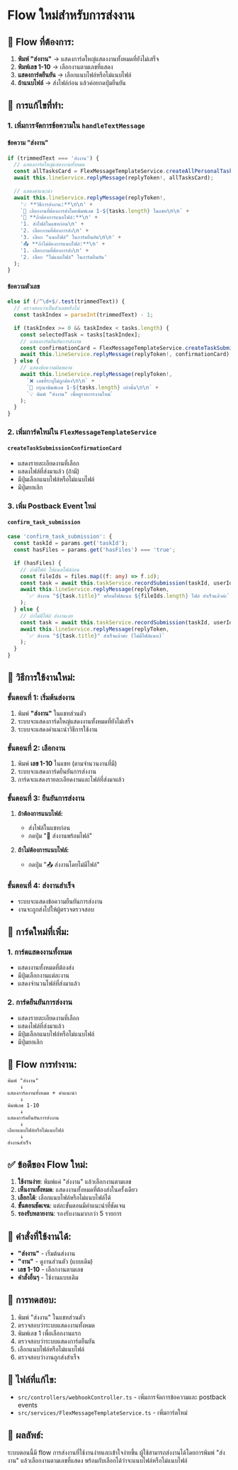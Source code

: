 # Flow ใหม่สำหรับการส่งงาน

## 🎯 **Flow ที่ต้องการ:**

1. **พิมพ์ "ส่งงาน"** → แสดงการ์ดใหญ่แสดงงานทั้งหมดที่ยังไม่เสร็จ
2. **พิมพ์เลข 1-10** → เลือกงานตามเลขที่แสดง
3. **แสดงการ์ดยืนยัน** → เลือกแนบไฟล์หรือไม่แนบไฟล์
4. **ถ้าแนบไฟล์** → ส่งไฟล์ก่อน แล้วค่อยกดปุ่มยืนยัน

## 🔧 **การแก้ไขที่ทำ:**

### 1. เพิ่มการจัดการข้อความใน `handleTextMessage`

#### **ข้อความ "ส่งงาน"**
```typescript
if (trimmedText === 'ส่งงาน') {
  // แสดงการ์ดใหญ่แสดงงานทั้งหมด
  const allTasksCard = FlexMessageTemplateService.createAllPersonalTasksCard(tasks, [], user);
  await this.lineService.replyMessage(replyToken!, allTasksCard);
  
  // แสดงคำแนะนำ
  await this.lineService.replyMessage(replyToken!, 
    '💡 **วิธีการส่งงาน:**\n\n' +
    `📝 เลือกงานที่ต้องการส่งโดยพิมพ์เลข 1-${tasks.length} ในแชท\n\n` +
    '📎 **ถ้าต้องการแนบไฟล์:**\n' +
    '1. ส่งไฟล์ในแชทก่อน\n' +
    '2. เลือกงานที่ต้องการส่ง\n' +
    '3. เลือก "แนบไฟล์" ในการ์ดยืนยัน\n\n' +
    '📤 **ถ้าไม่ต้องการแนบไฟล์:**\n' +
    '1. เลือกงานที่ต้องการส่ง\n' +
    '2. เลือก "ไม่แนบไฟล์" ในการ์ดยืนยัน'
  );
}
```

#### **ข้อความตัวเลข**
```typescript
else if (/^\d+$/.test(trimmedText)) {
  // ตรวจสอบว่าเป็นตัวเลขหรือไม่
  const taskIndex = parseInt(trimmedText) - 1;
  
  if (taskIndex >= 0 && taskIndex < tasks.length) {
    const selectedTask = tasks[taskIndex];
    // แสดงการ์ดยืนยันการส่งงาน
    const confirmationCard = FlexMessageTemplateService.createTaskSubmissionConfirmationCard(selectedTask, files, user);
    await this.lineService.replyMessage(replyToken!, confirmationCard);
  } else {
    // แสดงข้อความผิดพลาด
    await this.lineService.replyMessage(replyToken!, 
      `❌ เลขที่ระบุไม่ถูกต้อง\n\n` +
      `📝 กรุณาพิมพ์เลข 1-${tasks.length} เท่านั้น\n\n` +
      `💡 พิมพ์ "ส่งงาน" เพื่อดูรายการงานใหม่`
    );
  }
}
```

### 2. เพิ่มการ์ดใหม่ใน `FlexMessageTemplateService`

#### **`createTaskSubmissionConfirmationCard`**
- แสดงรายละเอียดงานที่เลือก
- แสดงไฟล์ที่ส่งมาแล้ว (ถ้ามี)
- มีปุ่มเลือกแนบไฟล์หรือไม่แนบไฟล์
- มีปุ่มยกเลิก

### 3. เพิ่ม Postback Event ใหม่

#### **`confirm_task_submission`**
```typescript
case 'confirm_task_submission': {
  const taskId = params.get('taskId');
  const hasFiles = params.get('hasFiles') === 'true';
  
  if (hasFiles) {
    // ถ้ามีไฟล์ ให้แนบไฟล์ก่อน
    const fileIds = files.map((f: any) => f.id);
    const task = await this.taskService.recordSubmission(taskId, userId, fileIds, 'ส่งงานพร้อมไฟล์จากแชทส่วนตัว');
    await this.lineService.replyMessage(replyToken, 
      `✅ ส่งงาน "${task.title}" พร้อมไฟล์แนบ ${fileIds.length} ไฟล์ สำเร็จแล้วค่ะ`
    );
  } else {
    // ถ้าไม่มีไฟล์ ส่งงานเลย
    const task = await this.taskService.recordSubmission(taskId, userId, [], 'ส่งงานโดยไม่มีไฟล์แนบ');
    await this.lineService.replyMessage(replyToken, 
      `✅ ส่งงาน "${task.title}" สำเร็จแล้วค่ะ (ไม่มีไฟล์แนบ)`
    );
  }
}
```

## 📱 **วิธีการใช้งานใหม่:**

### **ขั้นตอนที่ 1: เริ่มต้นส่งงาน**
1. พิมพ์ **"ส่งงาน"** ในแชทส่วนตัว
2. ระบบจะแสดงการ์ดใหญ่แสดงงานทั้งหมดที่ยังไม่เสร็จ
3. ระบบจะแสดงคำแนะนำวิธีการใช้งาน

### **ขั้นตอนที่ 2: เลือกงาน**
1. พิมพ์ **เลข 1-10** ในแชท (ตามจำนวนงานที่มี)
2. ระบบจะแสดงการ์ดยืนยันการส่งงาน
3. การ์ดจะแสดงรายละเอียดงานและไฟล์ที่ส่งมาแล้ว

### **ขั้นตอนที่ 3: ยืนยันการส่งงาน**
1. **ถ้าต้องการแนบไฟล์:**
   - ส่งไฟล์ในแชทก่อน
   - กดปุ่ม "📎 ส่งงานพร้อมไฟล์"
   
2. **ถ้าไม่ต้องการแนบไฟล์:**
   - กดปุ่ม "📤 ส่งงานโดยไม่มีไฟล์"

### **ขั้นตอนที่ 4: ส่งงานสำเร็จ**
- ระบบจะแสดงข้อความยืนยันการส่งงาน
- งานจะถูกส่งไปให้ผู้ตรวจตรวจสอบ

## 🎨 **การ์ดใหม่ที่เพิ่ม:**

### **1. การ์ดแสดงงานทั้งหมด**
- แสดงงานทั้งหมดที่ต้องส่ง
- มีปุ่มเลือกงานแต่ละงาน
- แสดงจำนวนไฟล์ที่ส่งมาแล้ว

### **2. การ์ดยืนยันการส่งงาน**
- แสดงรายละเอียดงานที่เลือก
- แสดงไฟล์ที่ส่งมาแล้ว
- มีปุ่มเลือกแนบไฟล์หรือไม่แนบไฟล์
- มีปุ่มยกเลิก

## 🔄 **Flow การทำงาน:**

```
พิมพ์ "ส่งงาน" 
    ↓
แสดงการ์ดงานทั้งหมด + คำแนะนำ
    ↓
พิมพ์เลข 1-10
    ↓
แสดงการ์ดยืนยันการส่งงาน
    ↓
เลือกแนบไฟล์หรือไม่แนบไฟล์
    ↓
ส่งงานสำเร็จ
```

## ✅ **ข้อดีของ Flow ใหม่:**

1. **ใช้งานง่าย**: พิมพ์แค่ "ส่งงาน" แล้วเลือกงานตามเลข
2. **เห็นงานทั้งหมด**: แสดงงานทั้งหมดที่ต้องส่งในครั้งเดียว
3. **เลือกได้**: เลือกแนบไฟล์หรือไม่แนบไฟล์ได้
4. **ขั้นตอนชัดเจน**: แต่ละขั้นตอนมีคำแนะนำที่ชัดเจน
5. **รองรับหลายงาน**: รองรับงานมากกว่า 5 รายการ

## 📝 **คำสั่งที่ใช้งานได้:**

- **"ส่งงาน"** - เริ่มต้นส่งงาน
- **"งาน"** - ดูงานส่วนตัว (แบบเดิม)
- **เลข 1-10** - เลือกงานตามเลข
- **คำสั่งอื่นๆ** - ใช้งานแบบเดิม

## 🧪 **การทดสอบ:**

1. พิมพ์ "ส่งงาน" ในแชทส่วนตัว
2. ตรวจสอบว่าระบบแสดงงานทั้งหมด
3. พิมพ์เลข 1 เพื่อเลือกงานแรก
4. ตรวจสอบว่าระบบแสดงการ์ดยืนยัน
5. เลือกแนบไฟล์หรือไม่แนบไฟล์
6. ตรวจสอบว่างานถูกส่งสำเร็จ

## 📁 **ไฟล์ที่แก้ไข:**

- `src/controllers/webhookController.ts` - เพิ่มการจัดการข้อความและ postback events
- `src/services/FlexMessageTemplateService.ts` - เพิ่มการ์ดใหม่

## 🎉 **ผลลัพธ์:**

ระบบตอนนี้มี flow การส่งงานที่ใช้งานง่ายและเข้าใจง่ายขึ้น ผู้ใช้สามารถส่งงานได้โดยการพิมพ์ "ส่งงาน" แล้วเลือกงานตามเลขที่แสดง พร้อมกับเลือกได้ว่าจะแนบไฟล์หรือไม่แนบไฟล์
